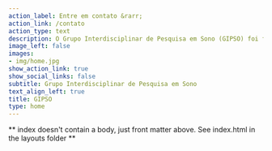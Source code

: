 ```yaml
---
action_label: Entre em contato &rarr;
action_link: /contato
action_type: text
description: O Grupo Interdisciplinar de Pesquisa em Sono (GIPSO) foi fundado em 2015 e é atualmente composto por alunos de graduação, pós-graduação e docentes de diferentes áreas do conhecimento.
image_left: false
images:
- img/home.jpg
show_action_link: true
show_social_links: false
subtitle: Grupo Interdisciplinar de Pesquisa em Sono
text_align_left: true
title: GIPSO
type: home
---
```


** index doesn't contain a body, just front matter above.
See index.html in the layouts folder **

